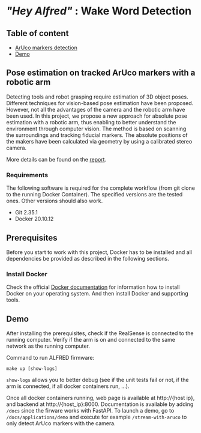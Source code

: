# _"Hey Alfred"_ : Wake Word Detection
## Table of content
* [ArUco markers detection](#pose-estimation-on-tracked-ArUco-markers-with-a-robotic-arm)
* [Demo](#demo)

## Pose estimation on tracked ArUco markers with a robotic arm
Detecting tools and robot grasping require estimation of 3D object poses. Different techniques for vision-based pose estimation have been proposed. However, not all the advantages of the camera and the
robotic arm have been used. In this project, we propose a new approach for absolute pose estimation with a robotic arm, thus enabling to better understand the environment through computer vision. The method is based on scanning the surroundings and tracking fiducial markers. The absolute positions of the makers have been calculated via geometry by using a calibrated stereo camera. 

More details can be found on the [report](https://github.com/wimausberlin/voice-assistant-system/blob/main/docs/report.pdf).

### Requirements

The following software is required for the complete workflow (from git clone to the running Docker Container). The specified versions are the tested ones. Other versions should also work.

 * Git 2.35.1
 * Docker 20.10.12

## Prerequisites

Before you start to work with this project, Docker has to be installed and all dependencies be provided as described in the following sections.

### Install Docker

Check the official [Docker documentation](https://docs.docker.com/engine/) for information how to install Docker on your operating system. And then install Docker and supporting tools.

## Demo
After installing the prerequisites, check if the RealSense is connected to the running computer. Verify if the arm is on and connected to the same network as the running computer.


Command to run ALFRED firmware:
 ```
 make up [show-logs]
 ```

 ```show-logs``` allows you to better debug (see if the unit tests fail or not, if the arm is connected, if all docker containers run, ...).

 Once all docker containers running, web page is available at http://{host ip}, and backend at http://{host_ip}:8000. Documentation is available by adding `/docs` since the firware works with FastAPI. To launch a demo, go to `/docs/applications/demo` and execute for example `/stream-with-aruco` to only detect ArUco markers with the camera.
